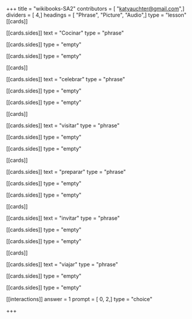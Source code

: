 +++
title = "wikibooks-SA2"
contributors = [ "katyauchter@gmail.com",]
dividers = [ 4,]
headings = [ "Phrase", "Picture", "Audio",]
type = "lesson"
[[cards]]

[[cards.sides]]
text = "Cocinar"
type = "phrase"

[[cards.sides]]
type = "empty"

[[cards.sides]]
type = "empty"

[[cards]]

[[cards.sides]]
text = "celebrar"
type = "phrase"

[[cards.sides]]
type = "empty"

[[cards.sides]]
type = "empty"

[[cards]]

[[cards.sides]]
text = "visitar"
type = "phrase"

[[cards.sides]]
type = "empty"

[[cards.sides]]
type = "empty"

[[cards]]

[[cards.sides]]
text = "preparar"
type = "phrase"

[[cards.sides]]
type = "empty"

[[cards.sides]]
type = "empty"

[[cards]]

[[cards.sides]]
text = "invitar"
type = "phrase"

[[cards.sides]]
type = "empty"

[[cards.sides]]
type = "empty"

[[cards]]

[[cards.sides]]
text = "viajar"
type = "phrase"

[[cards.sides]]
type = "empty"

[[cards.sides]]
type = "empty"

[[interactions]]
answer = 1
prompt = [ 0, 2,]
type = "choice"

+++
